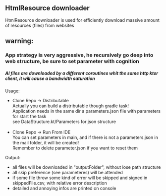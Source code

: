 <h2>HtmlResource downloader</h2>

HtmlResource downloader is used for efficiently download massive amount of resources (files) from websites

<h2>warning:</h2>
<h3> App strategy is very aggressive, he recursively go deep into web structure, be sure to set parameter with cognition</h3>
<h5>
Al files are downloaded by a different coroutines whit the same http ktor client, it will cause a bandwidth saturation
</h5>
Usage:<br>
<ul>
<li>Clone Repo -> Distributable</li>
Actually you can build a distributable though gradle task!
<br> Application needs in the same dir a parameters.json file with parameters for start the task
<br> see DataStructure.kt/Parameters for json structure
<br><br>
<li>Clone Repo -> Run From IDE</li>
You can set parameters in main, and if there is not a parameters.json in the mail folder, it will be created!<br>
Remember to delete parameter.json if you want to reset them

</ul>
Output:<br>
<ul>
<li>all files will be downloaded in "outputFolder", without lose path structure 
</li>
<li>all skip preference (see parameteres) will be attended</li>
<li>if some file throw some kind of error will be skipped and signed in skippedFile.csv, with relative error description</li>
<li>detailed and annoying infos are printed on console </li>

</ul>


